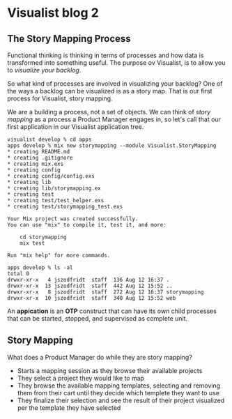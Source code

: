 # Visualist blog 2

## The Story Mapping Process

Functional thinking is thinking in terms of processes and how data is transformed into something useful. The purpose ov Visualist, is to allow you to *visualize your backlog*.

So what kind of processes are involved in visualizing your backlog? One of the ways a backlog can be visualized is as a story map. That is our first process for Visualist, story mapping. 

We are a building a process, not a set of objects. We can think of *story mapping* as a process a Product Manager engages in, so let's call that our first application in our Visualist application tree.

```
visualist develop % cd apps
apps develop % mix new storymapping --module Visualist.StoryMapping
* creating README.md
* creating .gitignore
* creating mix.exs
* creating config
* creating config/config.exs
* creating lib
* creating lib/storymapping.ex
* creating test
* creating test/test_helper.exs
* creating test/storymapping_test.exs

Your Mix project was created successfully.
You can use "mix" to compile it, test it, and more:

    cd storymapping
    mix test

Run "mix help" for more commands.
```

```
apps develop % ls -al
total 0
drwxr-xr-x   4 jszodfridt  staff  136 Aug 12 16:37 .
drwxr-xr-x  13 jszodfridt  staff  442 Aug 12 15:52 ..
drwxr-xr-x   8 jszodfridt  staff  272 Aug 12 16:37 storymapping
drwxr-xr-x  10 jszodfridt  staff  340 Aug 12 15:52 web
```

An **appication** is an **OTP** construct that can have its own child processes that can be started, stopped, and supervised as complete unit.

## Story Mapping

What does a Product Manager do while they are story mapping?

- Starts a mapping session as they browse their available projects
- They select a project they would like to map
- They browse the available mapping templates, selecting and removing them from their cart until they decide which templete they want to use
- They finalize their selection and see the result of their project visualized per the template they have selected
  

